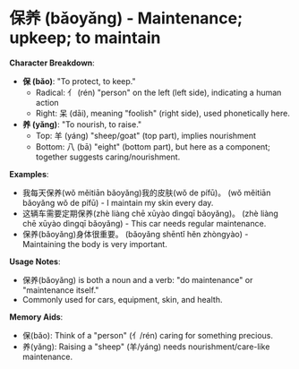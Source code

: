 # **保养 (bǎoyǎng) - Maintenance; upkeep; to maintain**

**Character Breakdown**:  
- **保 (bǎo)**: "To protect, to keep."
  - Radical: 亻 (rén) "person" on the left (left side), indicating a human action
  - Right: 呆 (dāi), meaning "foolish" (right side), used phonetically here.  
- **养 (yǎng)**: "To nourish, to raise."
  - Top: 羊 (yáng) "sheep/goat" (top part), implies nourishment
  - Bottom: 八 (bā) "eight" (bottom part), but here as a component; together suggests caring/nourishment.

**Examples**:  
- 我每天保养(wǒ měitiān bǎoyǎng)我的皮肤(wǒ de pífū)。 (wǒ měitiān bǎoyǎng wǒ de pífū) - I maintain my skin every day.  
- 这辆车需要定期保养(zhè liàng chē xūyào dìngqī bǎoyǎng)。 (zhè liàng chē xūyào dìngqī bǎoyǎng) - This car needs regular maintenance.  
- 保养(bǎoyǎng)身体很重要。 (bǎoyǎng shēntǐ hěn zhòngyào) - Maintaining the body is very important.

**Usage Notes**:  
- 保养(bǎoyǎng) is both a noun and a verb: "do maintenance" or "maintenance itself."  
- Commonly used for cars, equipment, skin, and health.

**Memory Aids**:  
- 保(bǎo): Think of a "person" (亻/rén) caring for something precious.  
- 养(yǎng): Raising a "sheep" (羊/yáng) needs nourishment/care-like maintenance.